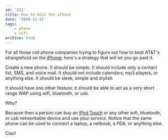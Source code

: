 ```yaml
---
id: '221'
title: How to beat the iPhone
date: '2008-11-12'
tags:
    - phone
    - wifi
archive: true
---
```


For all those cell phone companies trying to figure out how to beat AT&T's
stranglehold on the [iPhone](http://en.wikipedia.org/wiki/IPhone); here's a
strategy that will let you go past it.

Create a new phone. It should be simple. It should include only a contact
list, SMS, and voice mail. It should not include calendars, mp3 players, or
anything else. It should be sleek, simple and stylish.

It should have one other feature: it should be able to act as a very short
range WAP using wifi, bluetooth, or usb.

Why?

Because then a person can buy an
[iPod Touch](http://en.wikipedia.org/wiki/IPod_touch) or any other wifi,
bluetooth, or usb networkable device and use _your service_. Notice that the
same phone can be used to connect a laptop, a netbook, a PDA, or anything
else.

Ciao!
